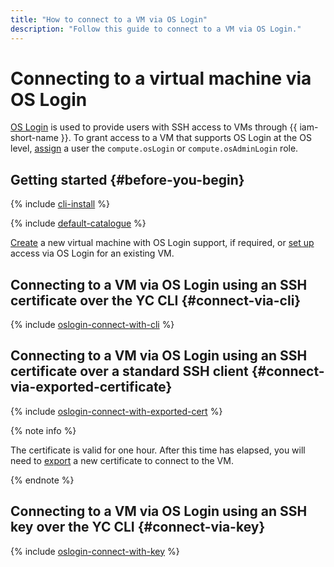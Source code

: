 ```yaml
---
title: "How to connect to a VM via OS Login"
description: "Follow this guide to connect to a VM via OS Login."
---
```


# Connecting to a virtual machine via OS Login

[OS Login](../../../organization/concepts/os-login.md) is used to provide users with SSH access to VMs through {{ iam-short-name }}. To grant access to a VM that supports OS Login at the OS level, [assign](../../../iam/operations/roles/grant.md) a user the `compute.osLogin` or `compute.osAdminLogin` role.

## Getting started {#before-you-begin}

{% include [cli-install](../../../_includes/cli-install.md) %}

{% include [default-catalogue](../../../_includes/default-catalogue.md) %}

[Сreate](./os-login-create-vm.md) a new virtual machine with OS Login support, if required, or [set up](./enable-os-login.md) access via OS Login for an existing VM.

## Connecting to a VM via OS Login using an SSH certificate over the YC CLI {#connect-via-cli}

{% include [oslogin-connect-with-cli](../../../_includes/compute/oslogin-connect-with-cli.md) %}

## Connecting to a VM via OS Login using an SSH certificate over a standard SSH client {#connect-via-exported-certificate}

{% include [oslogin-connect-with-exported-cert](../../../_includes/compute/oslogin-connect-with-exported-cert.md) %}

{% note info %}

The certificate is valid for one hour. After this time has elapsed, you will need to [export](./os-login-export-certificate.md) a new certificate to connect to the VM.

{% endnote %}

## Connecting to a VM via OS Login using an SSH key over the YC CLI {#connect-via-key}

{% include [oslogin-connect-with-key](../../../_includes/compute/oslogin-connect-with-key.md) %}